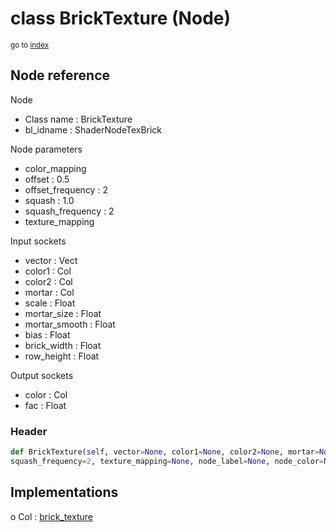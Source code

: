 # class BrickTexture (Node)

<sub>go to [index](/docs/index.md)</sub>

## Node reference

Node
 - Class name : BrickTexture
 - bl_idname : ShaderNodeTexBrick

Node parameters
 - color_mapping
 - offset : 0.5
 - offset_frequency : 2
 - squash : 1.0
 - squash_frequency : 2
 - texture_mapping

Input sockets
 - vector : Vect
 - color1 : Col
 - color2 : Col
 - mortar : Col
 - scale : Float
 - mortar_size : Float
 - mortar_smooth : Float
 - bias : Float
 - brick_width : Float
 - row_height : Float

Output sockets
 - color : Col
 - fac : Float

### Header

``` python
def BrickTexture(self, vector=None, color1=None, color2=None, mortar=None, scale=None, mortar_size=None, mortar_smooth=None, bias=None, brick_width=None, row_height=None, color_mapping=None, offset=0.5, offset_frequency=2, squash=1.0,
squash_frequency=2, texture_mapping=None, node_label=None, node_color=None):
```

## Implementations

o Col : [brick_texture](/docs/GeoNodes_classes/Col.md#brick_texture)



